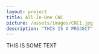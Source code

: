 ```yaml
---
layout: project
title: All-In-One CNC
picture: /assets/images/CNC1.jpg
description: "THIS IS A PROJECT"
---
```


THIS IS SOME TEXT
